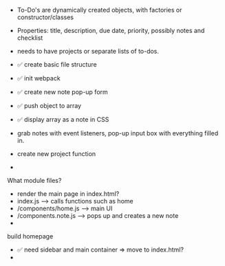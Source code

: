 
- To-Do's are dynamically created objects, with factories or constructor/classes
- Properties: title, description, due date, priority, possibly notes and checklist
- needs to have projects or separate lists of to-dos.

- ✅ create basic file structure
- ✅ init webpack

- ✅ create new note pop-up form
- ✅ push object to array
- ✅ display array as a note in CSS
- grab notes with event listeners, pop-up input box with everything filled in.
- create new project function
- 


What module files?

- render the main page in index.html?
- index.js --> calls functions such as home
- /components/home.js --> main UI
- /components.note.js --> pops up and creates a new note
- 

build homepage
- ✅ need sidebar and main container => move to index.html?
- 




